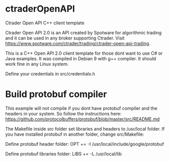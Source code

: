 # ctraderOpenAPI
Ctrader Open API C++ client template

Ctrader Open API 2.0 is an API created by Spotware for algorithmic trading and it can be
used in any broker supporting Ctrader. Visit https://www.spotware.com/ctrader/trading/ctrader-open-api-trading. 

This is a C++ Open API 2.0 client template for those dont want to use C# or Java examples.
It was compiled in Debian 9 with g++ compiler. It should work fine in any Linux system.

Define your credentials in src/credentials.h

# Build protobuf compiler
This example will not compile if you dont have protobuf compiler and the headers in your system. 
So follow the instructions here: https://github.com/protocolbuffers/protobuf/blob/master/src/README.md

The Makefile inside src folder set libraries and headers to /usr/local folder. If you have installed protobuf
in another folder, change src/Makefile:

Define protobuf header folder:
OPT += -I /usr/local/include/google/protobuf

Define protobuf libraries folder:
LIBS += -L /usr/local/lib
